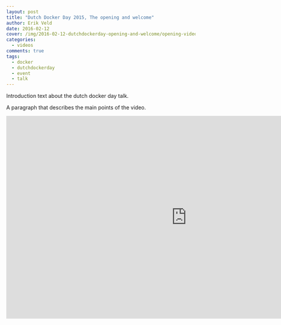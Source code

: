 ```yaml
---
layout: post
title: "Dutch Docker Day 2015, The opening and welcome"
author: Erik Veld
date: 2016-02-12
cover: /img/2016-02-12-dutchdockerday-opening-and-welcome/opening-video.png
categories:
  - videos
comments: true
tags:
  - docker
  - dutchdockerday
  - event
  - talk
---
```

Introduction text about the dutch docker day talk.

A paragraph that describes the main points of the video.

<iframe
  width="960"
  height="540"
  src="http://www.youtube.com/embed/cQtgCQWuixs"
  frameborder="0"
  allowfullscreen>
</iframe>
